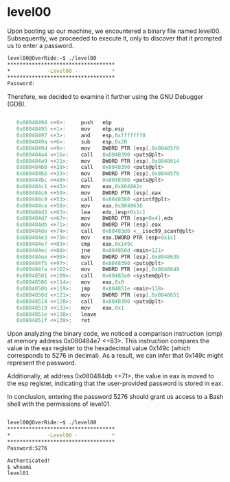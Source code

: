 # level00

Upon booting up our machine, we encountered a binary file named level00. Subsequently, we proceeded to execute it, only to discover that it prompted us to enter a password.

```bash
level00@OverRide:~$ ./level00
***********************************
*            -Level00 -           *
***********************************
Password:
```

Therefore, we decided to examine it further using the GNU Debugger (GDB).

```c

   0x08048494 <+0>:     push   ebp
   0x08048495 <+1>:     mov    ebp,esp
   0x08048497 <+3>:     and    esp,0xfffffff0
   0x0804849a <+6>:     sub    esp,0x20
   0x0804849d <+9>:     mov    DWORD PTR [esp],0x80485f0
   0x080484a4 <+16>:    call   0x8048390 <puts@plt>
   0x080484a9 <+21>:    mov    DWORD PTR [esp],0x8048614
   0x080484b0 <+28>:    call   0x8048390 <puts@plt>
   0x080484b5 <+33>:    mov    DWORD PTR [esp],0x80485f0
   0x080484bc <+40>:    call   0x8048390 <puts@plt>
   0x080484c1 <+45>:    mov    eax,0x804862c
   0x080484c6 <+50>:    mov    DWORD PTR [esp],eax
   0x080484c9 <+53>:    call   0x8048380 <printf@plt>
   0x080484ce <+58>:    mov    eax,0x8048636
   0x080484d3 <+63>:    lea    edx,[esp+0x1c]
   0x080484d7 <+67>:    mov    DWORD PTR [esp+0x4],edx
   0x080484db <+71>:    mov    DWORD PTR [esp],eax
   0x080484de <+74>:    call   0x80483d0 <__isoc99_scanf@plt>
   0x080484e3 <+79>:    mov    eax,DWORD PTR [esp+0x1c]
   0x080484e7 <+83>:    cmp    eax,0x149c
   0x080484ec <+88>:    jne    0x804850d <main+121>
   0x080484ee <+90>:    mov    DWORD PTR [esp],0x8048639
   0x080484f5 <+97>:    call   0x8048390 <puts@plt>
   0x080484fa <+102>:   mov    DWORD PTR [esp],0x8048649
   0x08048501 <+109>:   call   0x80483a0 <system@plt>
   0x08048506 <+114>:   mov    eax,0x0
   0x0804850b <+119>:   jmp    0x804851e <main+138>
   0x0804850d <+121>:   mov    DWORD PTR [esp],0x8048651
   0x08048514 <+128>:   call   0x8048390 <puts@plt>
   0x08048519 <+133>:   mov    eax,0x1
   0x0804851e <+138>:   leave
   0x0804851f <+139>:   ret
```

Upon analyzing the binary code, we noticed a comparison instruction (cmp) at memory address 0x080484e7 <+83>. This instruction compares the value in the eax register to the hexadecimal value 0x149c (which corresponds to 5276 in decimal). As a result, we can infer that 0x149c might represent the password.

Additionally, at address 0x080484db <+71>, the value in eax is moved to the esp register, indicating that the user-provided password is stored in eax.

In conclusion, entering the password 5276 should grant us access to a Bash shell with the permissions of level01.

```bash

level00@OverRide:~$ ./level00
***********************************
*            -Level00 -           *
***********************************
Password:5276

Authenticated!
$ whoami
level01
```
